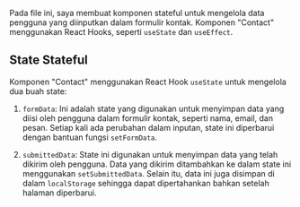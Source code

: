 Pada file ini, saya membuat komponen stateful untuk mengelola data pengguna yang diinputkan dalam formulir kontak. Komponen "Contact" menggunakan React Hooks, seperti `useState` dan `useEffect`.

## State Stateful

Komponen "Contact" menggunakan React Hook `useState` untuk mengelola dua buah state:

1. `formData`: Ini adalah state yang digunakan untuk menyimpan data yang diisi oleh pengguna dalam formulir kontak, seperti nama, email, dan pesan. Setiap kali ada perubahan dalam inputan, state ini diperbarui dengan bantuan fungsi `setFormData`.

2. `submittedData`: State ini digunakan untuk menyimpan data yang telah dikirim oleh pengguna. Data yang dikirim ditambahkan ke dalam state ini menggunakan `setSubmittedData`. Selain itu, data ini juga disimpan di dalam `localStorage` sehingga dapat dipertahankan bahkan setelah halaman diperbarui.





